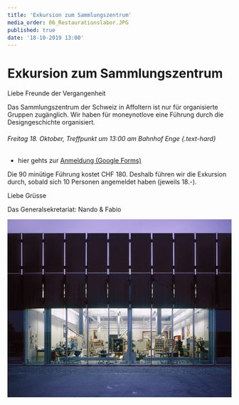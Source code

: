 ```yaml
---
title: 'Exkursion zum Sammlungszentrum'
media_order: 06_Restaurationslabor.JPG
published: true
date: '18-10-2019 13:00'
---
```


# Exkursion zum Sammlungszentrum

Liebe Freunde der Vergangenheit

Das Sammlungszentrum der Schweiz in Affoltern ist nur für organisierte Gruppen zugänglich. Wir haben für moneynotlove eine Führung durch die Designgeschichte organisiert. 

###### Freitag 18. Oktober, Treffpunkt um 13:00 am Bahnhof Enge {.text-hard}

- hier gehts zur [Anmeldung (Google Forms)](https://forms.gle/dum6zpNZNQGYkqEs9)

Die 90 minütige Führung kostet CHF 180. Deshalb führen wir die Exkursion durch, sobald sich 10 Personen angemeldet haben (jeweils 18.-). 

Liebe Grüsse

Das Generalsekretariat: Nando & Fabio

![Sammlungszentrum-StücheliArchitekten](06_Restaurationslabor.JPG)